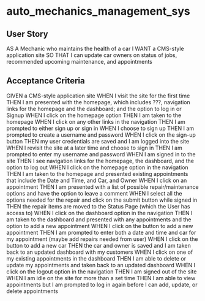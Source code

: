 # auto_mechanics_management_sys
## User Story
AS A Mechanic who maintains the health of a car
I WANT a CMS-style application site
SO THAT I can update car owners on status of jobs, recommended upcoming maintenance, and appointments

## Acceptance Criteria
GIVEN a CMS-style application site
WHEN I visit the site for the first time
THEN I am presented with the homepage, which includes ???, navigation links for the homepage and the dashboard; and the option to log in or Signup
WHEN I click on the homepage option
THEN I am taken to the homepage
WHEN I click on any other links in the navigation
THEN I am prompted to either sign up or sign in
WHEN I choose to sign up
THEN I am prompted to create a username and password
WHEN I click on the sign-up button
THEN my user credentials are saved and I am logged into the site
WHEN I revisit the site at a later time and choose to sign in
THEN I am prompted to enter my username and password
WHEN I am signed in to the site
THEN I see navigation links for the homepage, the dashboard, and the option to log out
WHEN I click on the homepage option in the navigation
THEN I am taken to the homepage and presented existing appointments that include the Date and Time, and Car, and Owner
WHEN I click on an appointment
THEN I am presented with a list of possible repair/maintenance options and have the option to leave a comment
WHEN I select all the options needed for the repair and click on the submit button while signed in
THEN the repair items are moved to the Status Page (which the User has access to)
WHEN I click on the dashboard option in the navigation
THEN I am taken to the dashboard and presented with any appointments and the option to add a new appointment
WHEN I click on the button to add a new appointment
THEN I am prompted to enter both a date and time and car for my appointment (maybe add repairs needed from user)
WHEN I click on the button to add a new car
THEN the car and owner is saved and I am taken back to an updated dashboard with my customers
WHEN I click on one of my existing appointments in the dashboard
THEN I am able to delete or update my appointments and taken back to an updated dashboard
WHEN I click on the logout option in the navigation
THEN I am signed out of the site
WHEN I am idle on the site for more than a set time
THEN I am able to view appointments but I am prompted to log in again before I can add, update, or delete appointments